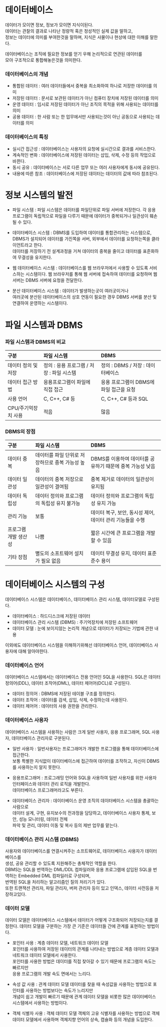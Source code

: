 # 데이터베이스
데이터가 모이면 정보, 정보가 모이면 지식이된다.  
데이터는 관찰의 결과로 나타난 정량적 혹은 정성적인 실제 값을 말하고,  
정보는 데이터에 의미를 부여한것을 말하며, 지식은 사물이나 현상에 대한 이해를 말한다.  

데이터베이스는 조직에 필요한 정보를 얻기 우해 논리적으로 연관된 데이터를  
모아 구조적으로 통합해놓은것을 의미한다.

### 데이터베이스의 개념

- 통합된 데이터 : 여러 데이터들에서 중복을 최소화하여 하나로 저장한 데이터를 의미
- 저장된 데이터 : 문서로 보관된 데이터가 아닌 컴퓨터 장치에 저장된 데이터를 의미
- 운영 데이터   : 임시로 저장된 데이터가 아닌 조직의 목적을 위해 사용되는 데이터를 의미
- 공용 데이터   : 한 사람 또는 한 업무에서만 사용되는것이 아닌 공동으로 사용되는 데이터를 의미


### 데이터베이스의 특징

- 실시간 접근성     : 데이터베이스는 사용자의 요청에 실시간으로 결과를 서비스한다.
- 계속적인 변화     : 데이터베이스에 저장된 데이터는 삽입, 삭제, 수정 등의 작업으로 바뀐다.
- 동시 공유         : 데이터베이스는 서로 다른 업무 또는 여러 사용자에게 동시에 공유된다.
- 내용에 따른 참조  : 데이터베이스에 저장된 데이터는 데이터의 값에 따라 참조된다.

# 정보 시스템의 발전

- 파일 시스템 : 파일 시스템은 데이터를 파일단위로 파일 서버에 저장한다.
  각 응용 프로그램이 독립적으로 파일을 다루기 때문에 데이터가 중복되거나 일관성이 훼손될 수 있다.

- 데이터베이스 시스템 : DBMS를 도입하여 데이터를 통합관리하는 시스템으로,  
  DBMS가 설치되어 데이터를 가진쪽을 서버, 외부에서 데이터를 요청하는쪽을 클라이언트라고 한다.  
  데이터를 저장하기 전 설계과정을 거쳐 데이터의 중복을 줄이고 데이터를 표준화하여 무결성을 유지한다.

- 웹 데이터베이스 시스템 : 데이터베이스를 웹 브라우저에서 사용할 수 있도록 서비스하는 시스템이다.
  웹 브라우저를 통해 웹 서버에 접속하여 데이터를 요청하며 웹 서버는 DBMS 서버에 요청을 전달한다.

- 분산 데이터베이스 시스템 : 데이터가 발생하는곳이 여러곳이거나  
  여러곳에 분산된 데이터베이스의 상호 연동이 필요한 경우 DBMS 서버를 분산 및 연결하여 운영하는 시스템이다.

# 파일 시스템과 DBMS

### 파일 시스템과 DBMS의 비교
구분 | 파일 시스템 | DBMS 
:---|:---|:---
데이터 정의 및 저장 | 정의 : 응용 프로그램 / 저장 : 파일 시스템 | 정의 : DBMS / 저장 : 데이터베이스
데이터 접근 방법 | 응용프로그램이 파일에 직접 접근 | 응용 프로그램이 DBMS에 파일 접근을 요청
사용 언어 | C, C++, C# 등 | C, C++, C# 등과 SQL 
CPU/주기억장치 사용 | 적음 | 많음

### DBMS의 장점
구분 | 파일 시스템 | DBMS 
:---|:---|:---
데이터 중복 | 데이터를 파일 단위로 저장하므로 중복 가능성 높음 | DBMS를 이용하여 데이터를 공유하기 때문에 중복 가능성 낮음
데이터 일관성 | 데이터의 중복 저장으로 일관성이 결여됨 | 중복 제거로 데이터의 일관성이 유지됨
데이터 독립성 | 데이터 정의와 프로그램의 독립성 유지 불가능 | 데이터 정의와 프로그램의 독립성 유지 가능
관리 기능 | 보통 | 데이터 복구, 보안, 동시성 제어, 데이터 관리 기능들을 수행
프로그램 개발 생산성 | 나쁨 | 짧은 시간에 큰 프로그램을 개발할 수 있음
기타 장점 | 별도의 소프트웨어 설치가 필요 없음 | 데이터 무결성 유지, 데이터 표준 준수 용이


# 데이터베이스 시스템의 구성
데이터베이스 시스템은 데이터베이스, 데이터베이스 관리 시스템, 데이터모델로 구성된다.
- 데이터베이스 : 하드디스크에 저장된 데이터
- 데이터베이스 관리 시스템 (DBMS) : 주기억장치에 저장된 소프트웨어
- 데이터 모델 : 눈에 보이지않는 논리적 개념으로 데이터가 저장되는 기법에 관한 내용

이외에도 데이터베이스 시스템을 이해하기위해선 데이터베이스 언어, 데이터베이스 사용자에 대해 알아야한다.

### 데이터베이스 언어
데이터베이스 시스템에서는 데이터베이스 전용 언어인 SQL을 사용한다.
SQL은 데이터 정의어(DDL), 데이터 조작어(DML), 데이터 제어어(DCL)로 구성된다.
- 데이터 정의어 : DBMS에 저장된 테이블 구조를 정의한다.
- 데이터 조작어 : 데이터를 검색, 삽입, 삭제, 수정하는데 사용된다.
- 데이터 제어어 : 데이터의 사용 권한을 관리한다.

### 데이터베이스 사용자
데이터베이스 시스템을 사용하는 사람은 크게 일반 사용자, 응용 프로그래머, SQL 사용자, 데이터베이스 관리자로 구분된다.
- 일반 사용자 : 일반사용자는 프로그래머가 개발한 프로그램을 통해 데이터베이스에 접근한다.  
  보통 특별한 지식없이 데이터베이스에 접근하여 데이터를 조작하고, 자신이 DBMS를 사용하는지 알지 못한다.

- 응용프로그래머 : 프로그래밍 언어와 SQL을 사용하여 일반 사용자를 위한 사용자 인터페이스와 데이터 관리 로직을 개발한다.  
  데이터베이스 프로그래머라고도 부른다.

- 데이터베이스 관리자 : 데이터베이스 운영 조직의 데이터베이스 시스템을 총괄하는 사람으로  
  데이터 설계, 구현, 유지보수의 전과정을 담당하고, 데이터베이스 사용자 통제, 보안, 성능 모니터링, 데이터 전체  
  파악 및 관리, 데이터 이동 및 복사 등의 제반 업무를 맡는다. 

### 데이터베이스 관리 시스템 (DBMS)
사용자와 데이터베이스를 연결시켜주는 소프트웨어로, 데이터베이스 사용자가 데이터베이스를  
생성, 공유 관리할 수 있도록 지원해주는 총체적인 역할을 한다.  
DBMS는 SQL을 번역하는 DML/DDL 컴파일러와 응용 프로그램에 삽입된 SQL을 번역하는 Embedded DML 컴파일러로 구성되며,  
번역된 SQL을 처리하는 알고리즘인 질의 처리기가 있다.  
또한 트랜잭션 관리자, 파일 관리자, 버퍼 관리자 등이 있고 인덱스, 데이터 사전등을 저장하고있다.

### 데이터 모델
데이터 모델은 데이터베이스 시스템에서 데이터가 어떻게 구조화되어 저장되는지를 결정한다.
데이터 모델을 구분하는 가장 큰 기준은 데이터들 간에 관계를 표현하는 방법이다.

- 포인터 사용 : 계층 데이터 모델, 네트워크 데이터 모델  
  포인터를 사용하여 저장된 데이터의 관계를 나타내는 방법으로 계층 데이터 모델과 네트워크 데이터 모델에서 사용한다.  
  포인터를 사용한 방법은 데이터를 직접 찾아갈 수 있기 때문에 프로그램의 속도는 빠르지만  
  응용 프로그램의 개발 속도 면에서는 느리다.

- 속성 값 사용 : 관계 데이터 모델
  데이터를 찾을 때 속성값을 사용하는 방법으로 포인터를 사용하는 방법보다는 속도가 느리지만  
  개념이 쉽고 개발이 빠르기 때문에 관계 데이터 모델을 비롯한 많은 데이터베이스 시스템에서 사용하는 방법이다.

- 객체 식별자 사용 : 객체 데이터 모델
  객체의 고유 식별자를 사용하는 방법으로 객체 데이터 모델에서 사용하며 객체지향 언어의 상속, 캡슐화 등의 개념을 도입한다.  
